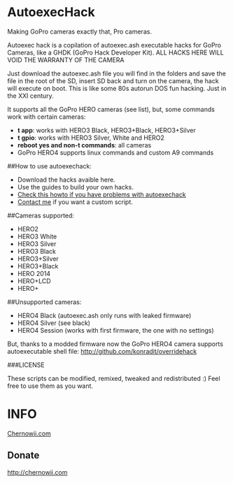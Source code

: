 AutoexecHack
============

Making GoPro cameras exactly that, Pro cameras.

Autoexec hack is a copilation of autoexec.ash executable hacks for GoPro Cameras, like a GHDK (GoPro Hack Developer Kit). ALL HACKS HERE WILL VOID THE WARRANTY OF THE CAMERA

Just download the autoexec.ash file you will find in the folders and save the file in the root of the SD, insert SD back and turn on the camera, the hack will execute on boot. This is like some 80s autorun DOS fun hacking. Just in the XXI century.

It supports all the GoPro HERO cameras (see list), but, some commands work with certain cameras:
* <b>t app</b>: works with HERO3 Black, HERO3+Black, HERO3+Silver
* <b>t gpio</b>: works with HERO3 Silver, White and HERO2
* <b>reboot yes and non-t commands</b>: all cameras
* GoPro HERO4 supports linux commands and custom A9 commands

##How to use autoexechack: 

* Download the hacks avaible here.
* Use the guides to build your own hacks.
* [Check this howto if you have problems with autoexechack](https://gist.github.com/KonradIT/ce55b04ab4ad10592ebf/#file-autoexechack-md)
* [Contact me](mailto:mail@chernowii.com) if you want a custom script.

##Cameras supported:

* HERO2
* HERO3 White
* HERO3 Silver
* HERO3 Black
* HERO3+Silver
* HERO3+Black
* HERO 2014
* HERO+LCD
* HERO+

##Unsupported cameras:

* HERO4 Black (autoexec.ash only runs with leaked firmware)
* HERO4 Silver (see black)
* HERO4 Session (works with first firmware, the one with no settings)

But, thanks to a modded firmware now the GoPro HERO4 camera supports autoexecutable shell file: http://github.com/konradit/overridehack

###LICENSE

These scripts can be modified, remixed, tweaked and redistributed :) Feel free to use them as you want.

INFO
====

[Chernowii.com](http://chernowii.com)

Donate
-------

http://chernowii.com
